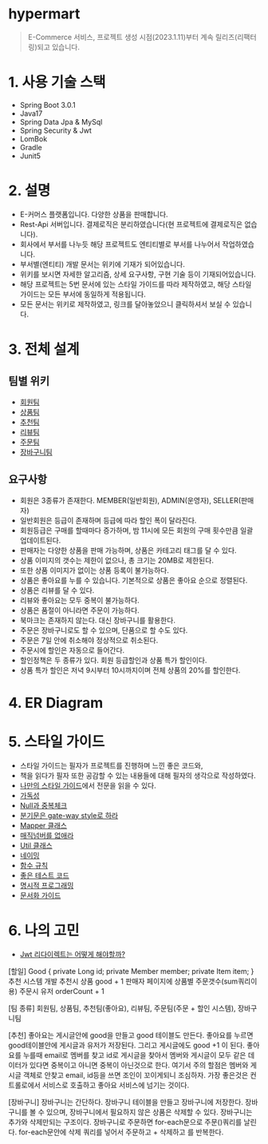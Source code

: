 # hypermart
> E-Commerce 서비스, 프로젝트 생성 시점(2023.1.11)부터 계속 릴리즈(리팩터링)되고 있습니다.

# 1. 사용 기술 스택
* Spring Boot 3.0.1
* Java17
* Spring Data Jpa & MySql
* Spring Security & Jwt
* LomBok
* Gradle
* Junit5

# 2. 설명
* E-커머스 플랫폼입니다. 다양한 상품을 판매합니다.
* Rest-Api 서버입니다. 결제로직은 분리하였습니다(현 프로젝트에 결제로직은 없습니다).
* 회사에서 부서를 나누듯 해당 프로젝트도 엔티티별로 부서를 나누어서 작업하였습니다.
* 부서별(엔티티) 개발 문서는 위키에 기재가 되어있습니다.
* 위키를 보시면 자세한 알고리즘, 상세 요구사항, 구현 기술 등이 기재되어있습니다.
* 해당 프로젝트는 5번 문서에 있는 스타일 가이드를 따라 제작하였고, 해당 스타일 가이드는 모든 부서에 동일하게 적용됩니다.
* 모든 문서는 위키로 제작하였고, 링크를 달아놓았으니 클릭하셔서 보실 수 있습니다.

# 3. 전체 설계
## 팀별 위키
* [회원팀](https://github.com/liveforone/hypermart/wiki/%ED%9A%8C%EC%9B%90%ED%8C%80)
* [상품팀](https://github.com/liveforone/hypermart/wiki/%EC%83%81%ED%92%88%ED%8C%80)
* [추천팀]()
* [리뷰팀]() 
* [주문팀]()
* [장바구니팀]()
## 요구사항
* 회원은 3종류가 존재한다. MEMBER(일반회원), ADMIN(운영자), SELLER(판매자)
* 일반회원은 등급이 존재하며 등급에 따라 할인 폭이 달라진다.
* 회원등급은 구매를 할때마다 증가하며, 밤 11시에 모든 회원의 구매 횟수만큼 일괄 업데이트된다.
* 판매자는 다양한 상품을 판매 가능하며, 상품은 카테고리 태그를 달 수 있다.
* 상품 이미지의 갯수는 제한이 없으나, 총 크기는 20MB로 제한된다.
* 또한 상품 이미지가 없이는 상품 등록이 불가능하다.
* 상품은 좋아요를 누를 수 있습니다. 기본적으로 상품은 좋아요 순으로 정렬된다.
* 상품은 리뷰를 달 수 있다.
* 리뷰와 좋아요는 모두 중복이 불가능하다.
* 상품은 품절이 아니라면 주문이 가능하다.
* 북마크는 존재하지 않는다. 대신 장바구니를 활용한다.
* 주문은 장바구니로도 할 수 있으며, 단품으로 할 수도 있다.
* 주문은 7일 안에 취소해야 정상적으로 취소된다.
* 주문시에 할인은 자동으로 들어간다. 
* 할인정책은 두 종류가 있다. 회원 등급할인과 상품 특가 할인이다.
* 상품 특가 할인은 저녁 9시부터 10시까지이며 전체 상품의 20%를 할인한다.

# 4. ER Diagram

# 5. 스타일 가이드
* 스타일 가이드는 필자가 프로젝트를 진행하며 느낀 좋은 코드와, 
* 책을 읽다가 필자 또한 공감할 수 있는 내용들에 대해 필자의 생각으로 작성하였다.
* [나만의 스타일 가이드](https://github.com/liveforone/study/tree/main/%5B%EB%82%98%EB%A7%8C%EC%9D%98%20%EC%8A%A4%ED%83%80%EC%9D%BC%20%EA%B0%80%EC%9D%B4%EB%93%9C%5D)에서 전문을 읽을 수 있다.
* [가독성](https://github.com/liveforone/study/blob/main/%5B%EB%82%98%EB%A7%8C%EC%9D%98%20%EC%8A%A4%ED%83%80%EC%9D%BC%20%EA%B0%80%EC%9D%B4%EB%93%9C%5D/b.%20%EA%B0%80%EB%8F%85%EC%84%B1.md)
* [Null과 중복체크](https://github.com/liveforone/study/blob/main/%5B%EB%82%98%EB%A7%8C%EC%9D%98%20%EC%8A%A4%ED%83%80%EC%9D%BC%20%EA%B0%80%EC%9D%B4%EB%93%9C%5D/c.%20Null%EA%B3%BC%20%EC%A4%91%EB%B3%B5%20%EC%B2%B4%ED%81%AC.md)
* [분기문은 gate-way style로 하라](https://github.com/liveforone/study/blob/main/%5B%EB%82%98%EB%A7%8C%EC%9D%98%20%EC%8A%A4%ED%83%80%EC%9D%BC%20%EA%B0%80%EC%9D%B4%EB%93%9C%5D/d.%20%EB%B6%84%EA%B8%B0%EB%AC%B8%EC%9D%80%20gate-way%20%EC%8A%A4%ED%83%80%EC%9D%BC%EB%A1%9C%20%ED%95%98%EB%9D%BC.md)
* [Mapper 클래스](https://github.com/liveforone/study/blob/main/%5B%EB%82%98%EB%A7%8C%EC%9D%98%20%EC%8A%A4%ED%83%80%EC%9D%BC%20%EA%B0%80%EC%9D%B4%EB%93%9C%5D/e.%20Mapper%20%ED%81%B4%EB%9E%98%EC%8A%A4.md)
* [매직넘버를 없애라](https://github.com/liveforone/study/blob/main/%5B%EB%82%98%EB%A7%8C%EC%9D%98%20%EC%8A%A4%ED%83%80%EC%9D%BC%20%EA%B0%80%EC%9D%B4%EB%93%9C%5D/f.%20%EB%A7%A4%EC%A7%81%EB%84%98%EB%B2%84%EB%A5%BC%20%EC%97%86%EC%95%A0%EB%9D%BC.md)
* [Util 클래스](https://github.com/liveforone/study/blob/main/%5B%EB%82%98%EB%A7%8C%EC%9D%98%20%EC%8A%A4%ED%83%80%EC%9D%BC%20%EA%B0%80%EC%9D%B4%EB%93%9C%5D/g.%20Util%20%ED%81%B4%EB%9E%98%EC%8A%A4.md)
* [네이밍](https://github.com/liveforone/study/blob/main/%5B%EB%82%98%EB%A7%8C%EC%9D%98%20%EC%8A%A4%ED%83%80%EC%9D%BC%20%EA%B0%80%EC%9D%B4%EB%93%9C%5D/h.%20%EB%84%A4%EC%9D%B4%EB%B0%8D.md)
* [함수 규칙](https://github.com/liveforone/study/blob/main/%5B%EB%82%98%EB%A7%8C%EC%9D%98%20%EC%8A%A4%ED%83%80%EC%9D%BC%20%EA%B0%80%EC%9D%B4%EB%93%9C%5D/i.%20%ED%95%A8%EC%88%98.md)
* [좋은 테스트 코드](https://github.com/liveforone/study/blob/main/%5B%EB%82%98%EB%A7%8C%EC%9D%98%20%EC%8A%A4%ED%83%80%EC%9D%BC%20%EA%B0%80%EC%9D%B4%EB%93%9C%5D/j.%20%EC%A2%8B%EC%9D%80%20%ED%85%8C%EC%8A%A4%ED%8A%B8%20%EC%BD%94%EB%93%9C.md)
* [명시적 프로그래밍](https://github.com/liveforone/study/blob/main/%5B%EB%82%98%EB%A7%8C%EC%9D%98%20%EC%8A%A4%ED%83%80%EC%9D%BC%20%EA%B0%80%EC%9D%B4%EB%93%9C%5D/k.%20%EB%AA%85%EC%8B%9C%EC%A0%81%20%ED%94%84%EB%A1%9C%EA%B7%B8%EB%9E%98%EB%B0%8D.md)
* [문서화 가이드](https://github.com/liveforone/study/blob/main/%5B%EB%82%98%EB%A7%8C%EC%9D%98%20%EC%8A%A4%ED%83%80%EC%9D%BC%20%EA%B0%80%EC%9D%B4%EB%93%9C%5D/l.%20%EB%AC%B8%EC%84%9C%ED%99%94%20%EA%B0%80%EC%9D%B4%EB%93%9C.md)

# 6. 나의 고민
* [Jwt 리다이렉트는 어떻게 해야할까?](https://github.com/liveforone/hypermart/wiki/Jwt-%EB%A6%AC%EB%8B%A4%EC%9D%B4%EB%A0%89%ED%8A%B8%EB%8A%94-%EC%96%B4%EB%96%BB%EA%B2%8C-%ED%95%B4%EC%95%BC%ED%95%A0%EA%B9%8C%3F)

[할일]
Good {
private Long id;
private Member member;
private Item item;
}
추천 시스템 개발
추천시 상품 good + 1
판매자 페이지에 상품별 주문갯수(sum쿼리이용)
주문시 유저 orderCount + 1

[팀 종류]
회원팀, 상품팀, 추천팀(좋아요), 리뷰팀, 주문팀(주문 + 할인 시스템), 장바구니팀

[추천]
좋아요는 게시글안에 good을 만들고 good 테이블도 만든다.
좋아요를 누르면 good테이블안에 게시글과 유저가 저장된다.
그리고 게시글에도 good +1 이 된다.
좋아요를 누를때 email로 멤버를 찾고 id로 게시글을 찾아서 멤버와 게시글이 모두 같은 데이터가 있다면 중복이고 아니면 중복이 아닌것으로 한다.
여기서 주의 할점은 멤버와 게시글 객체로 안찾고 email, id등을 쓰면 조인이 꼬이게되니 조심하자. 가장 좋은것은 컨트롤로에서 서비스로 호출하고 좋아요 서비스에 넘기는 것이다.

[장바구니]
장바구니는 간단하다. 장바구니 테이블을 만들고 장바구니에 저장한다.
장바구니를 볼 수 있으며, 장바구니에서 필요하지 않은 상품은 삭제할 수 있다.
장바구니는 추가와 삭제만되는 구조이다.
장바구니로 주문하면 for-each문으로 주문()쿼리를 날린다.
for-each문안에 삭제 쿼리를 넣어서 주문하고 + 삭제하고 를 반복한다.